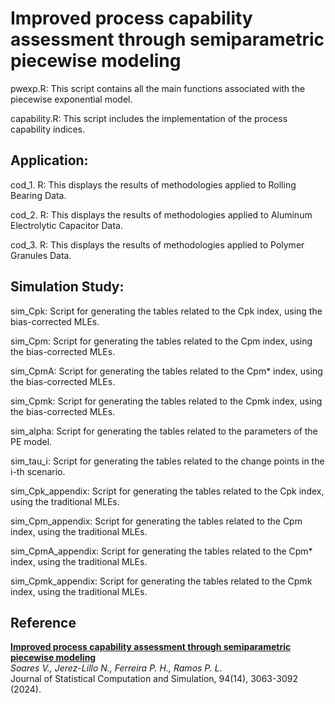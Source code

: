 # Improved process capability assessment through semiparametric piecewise modeling

pwexp.R: This script contains all the main functions associated with the piecewise exponential model.

capability.R: This script includes the implementation of the process capability indices.

## Application:

cod_1. R: This displays the results of methodologies applied to Rolling Bearing Data.

cod_2. R: This displays the results of methodologies applied to Aluminum Electrolytic Capacitor Data.

cod_3. R: This displays the results of methodologies applied to Polymer Granules Data.

## Simulation Study:

sim_Cpk: Script for generating the tables related to the Cpk index, using the bias-corrected MLEs.

sim_Cpm: Script for generating the tables related to the Cpm index, using the bias-corrected MLEs.

sim_CpmA: Script for generating the tables related to the Cpm* index, using the bias-corrected MLEs.

sim_Cpmk: Script for generating the tables related to the Cpmk index, using the bias-corrected MLEs.

sim_alpha: Script for generating the tables related to the parameters of the PE model.

sim_tau_i: Script for generating the tables related to the change points in the i-th scenario.

sim_Cpk_appendix: Script for generating the tables related to the Cpk index, using the traditional MLEs.

sim_Cpm_appendix: Script for generating the tables related to the Cpm index, using the traditional MLEs.

sim_CpmA_appendix: Script for generating the tables related to the Cpm* index, using the traditional MLEs.

sim_Cpmk_appendix: Script for generating the tables related to the Cpmk index, using the traditional MLEs.

## Reference

[**Improved process capability assessment through semiparametric piecewise modeling**](https://doi.org/10.1080/00949655.2024.2366364)  
*Soares V., Jerez-Lillo N., Ferreira P. H., Ramos P. L.*  
Journal of Statistical Computation and Simulation, 94(14), 3063-3092 (2024).
